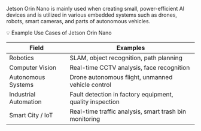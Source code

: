 Jetson Orin Nano is mainly used when creating small, power-efficient AI devices and is utilized in various embedded systems such as drones, robots, smart cameras, and parts of autonomous vehicles.

💡 Example Use Cases of Jetson Orin Nano

| Field             | Examples                                  |
|-------------------|-------------------------------------------|
| Robotics          | SLAM, object recognition, path planning   |
| Computer Vision   | Real-time CCTV analysis, face recognition |
| Autonomous Systems| Drone autonomous flight, unmanned vehicle control |
| Industrial Automation | Fault detection in factory equipment, quality inspection |
| Smart City / IoT  | Real-time traffic analysis, smart trash bin monitoring |
